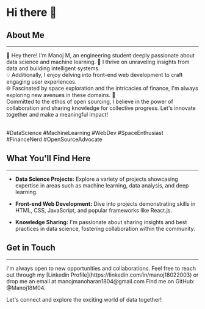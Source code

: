 # Hi there 👋

## About Me
<hr>
👋 Hey there! I'm Manoj M, an engineering student deeply passionate about data science and machine learning. 🤖 I thrive on unraveling insights from data and building intelligent systems. <br>
💡 Additionally, I enjoy delving into front-end web development to craft engaging user experiences. <br>
🌐 Fascinated by space exploration and the intricacies of finance, I'm always exploring new avenues in these domains. 🚀 <br>
Committed to the ethos of open sourcing, I believe in the power of collaboration and sharing knowledge for collective progress. Let's innovate together and make a meaningful impact! <br><br>

#DataScience #MachineLearning #WebDev #SpaceEnthusiast #FinanceNerd #OpenSourceAdvocate 

## What You'll Find Here
<hr>

- **Data Science Projects:** Explore a variety of projects showcasing expertise in areas such as machine learning, data analysis, and deep learning.

- **Front-end Web Development:** Dive into projects demonstrating skills in HTML, CSS, JavaScript, and popular frameworks like React.js.

- **Knowledge Sharing:** I'm passionate about sharing insights and best practices in data science, fostering collaboration within the community.

## Get in Touch
<hr>
I'm always open to new opportunities and collaborations. Feel free to reach out through my 
[Linkedin Profile](https://linkedin.com/in/manoj18022003)
or drop me an email at manojmanoharan1804@gmail.com Find me on GitHub: @Manoj18M04. <br>

Let's connect and explore the exciting world of data together!
